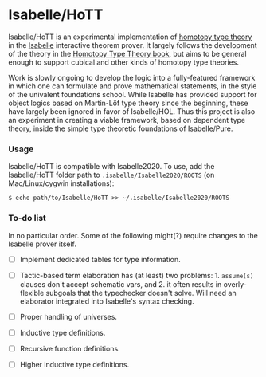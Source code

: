 # Isabelle/HoTT

Isabelle/HoTT is an experimental implementation of [homotopy type theory](https://en.wikipedia.org/wiki/Homotopy_type_theory) in the [Isabelle](https://isabelle.in.tum.de/) interactive theorem prover.
It largely follows the development of the theory in the [Homotopy Type Theory book](https://homotopytypetheory.org/book/), but aims to be general enough to support cubical and other kinds of homotopy type theories.

Work is slowly ongoing to develop the logic into a fully-featured framework in which one can formulate and prove mathematical statements, in the style of the univalent foundations school.
While Isabelle has provided support for object logics based on Martin-Löf type theory since the beginning, these have largely been ignored in favor of Isabelle/HOL.
Thus this project is also an experiment in creating a viable framework, based on dependent type theory, inside the simple type theoretic foundations of Isabelle/Pure.

### Usage

Isabelle/HoTT is compatible with Isabelle2020.
To use, add the Isabelle/HoTT folder path to `.isabelle/Isabelle2020/ROOTS` (on Mac/Linux/cygwin installations):

```
$ echo path/to/Isabelle/HoTT >> ~/.isabelle/Isabelle2020/ROOTS
```

### To-do list

In no particular order. Some of the following might(?) require changes to the Isabelle prover itself.

- [ ] Implement dedicated tables for type information.
- [ ] Tactic-based term elaboration has (at least) two problems:
        1. `assume(s)` clauses don't accept schematic vars, and
        2. it often results in overly-flexible subgoals that the typechecker doesn't solve.
      Will need an elaborator integrated into Isabelle's syntax checking.
- [ ] Proper handling of universes.
- [ ] Inductive type definitions.
- [ ] Recursive function definitions.
- [ ] Higher inductive type definitions.

